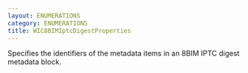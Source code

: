 ```yaml
---
layout: ENUMERATIONS
category: ENUMERATIONS
title: WIC8BIMIptcDigestProperties
---
```


Specifies the identifiers of the metadata items in an 8BIM IPTC digest metadata block.
